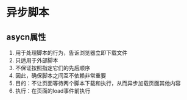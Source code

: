 # 异步脚本

## asycn属性

1. 用于处理脚本的行为，告诉浏览器立即下载文件
2. 只适用于外部脚本
3. 不保证按照指定它们的先后顺序
4. 因此，确保脚本之间互不依赖非常重要
5. 目的：不让页面等待两个脚本下载和执行，从而异步加载页面其他内容
6. 执行：在页面的load事件前执行